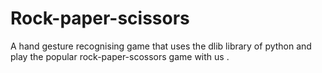 # Rock-paper-scissors
A hand gesture recognising game that uses the dlib library of python and play the popular rock-paper-scossors game with us .
